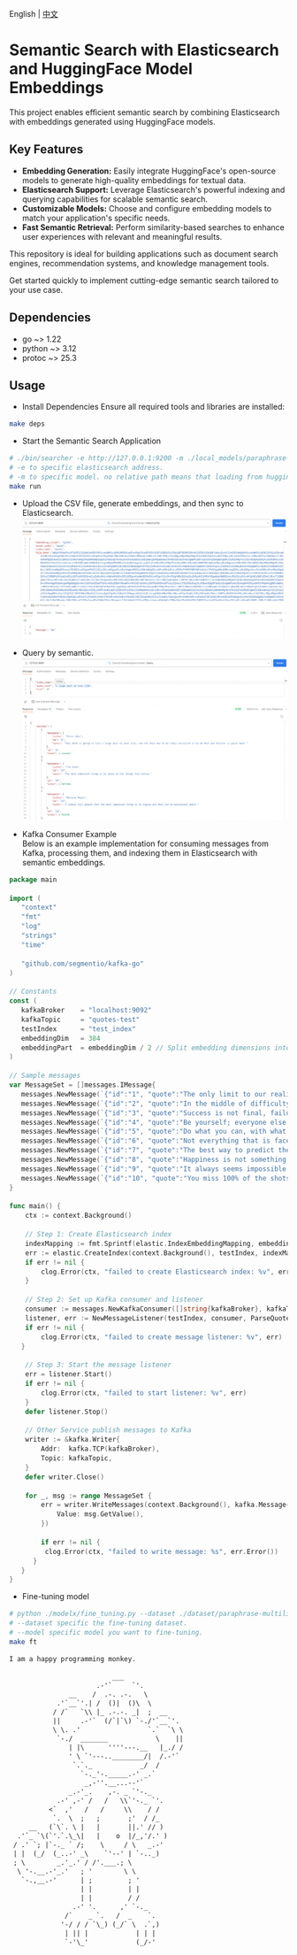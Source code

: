 English | [中文](README_ZH.md)

# Semantic Search with Elasticsearch and HuggingFace Model Embeddings  

This project enables efficient semantic search by combining Elasticsearch with embeddings generated using HuggingFace models.  

## Key Features  
- **Embedding Generation:** Easily integrate HuggingFace's open-source models to generate high-quality embeddings for textual data.  
- **Elasticsearch Support:** Leverage Elasticsearch's powerful indexing and querying capabilities for scalable semantic search.  
- **Customizable Models:** Choose and configure embedding models to match your application's specific needs.  
- **Fast Semantic Retrieval:** Perform similarity-based searches to enhance user experiences with relevant and meaningful results.  

This repository is ideal for building applications such as document search engines, recommendation systems, and knowledge management tools.  

Get started quickly to implement cutting-edge semantic search tailored to your use case.  

## Dependencies
- go ~> 1.22
- python ~> 3.12
- protoc ~> 25.3

## Usage
- Install Dependencies
   Ensure all required tools and libraries are installed:
```bash
make deps
```

- Start the Semantic Search Application
```bash
# ./bin/searcher -e http://127.0.0.1:9200 -m ./local_models/paraphrase-multilingual-MiniLM-L12-v2
# -e to specific elasticsearch address.
# -m to specific model. no relative path means that loading from hugging-face.
make run
```

- Upload the CSV file, generate embeddings, and then sync to Elasticsearch.
![alt text](upload.png)

- Query by semantic.
![alt text](query.png)

- Kafka Consumer Example  
Below is an example implementation for consuming messages from Kafka, processing them, and indexing them in Elasticsearch with semantic embeddings.
```go
package main

import (
   "context"
   "fmt"
   "log"
   "strings"
   "time"

   "github.com/segmentio/kafka-go"
)

// Constants
const (
   kafkaBroker    = "localhost:9092"
   kafkaTopic     = "quotes-test"
   testIndex      = "test_index"
   embeddingDim   = 384
   embeddingPart  = embeddingDim / 2 // Split embedding dimensions into two parts
)

// Sample messages
var MessageSet = []messages.IMessage{
   messages.NewMessage(`{"id":"1", "quote":"The only limit to our realization of tomorrow is our doubts of today.", "author":"Franklin D. Roosevelt"}`),
   messages.NewMessage(`{"id":"2", "quote":"In the middle of difficulty lies opportunity.", "author":"Albert Einstein"}`),
   messages.NewMessage(`{"id":"3", "quote":"Success is not final, failure is not fatal: It is the courage to continue that counts.", "author":"Winston Churchill"}`),
   messages.NewMessage(`{"id":"4", "quote":"Be yourself; everyone else is already taken.", "author":"Oscar Wilde"}`),
   messages.NewMessage(`{"id":"5", "quote":"Do what you can, with what you have, where you are.", "author":"Theodore Roosevelt"}`),
   messages.NewMessage(`{"id":"6", "quote":"Not everything that is faced can be changed, but nothing can be changed until it is faced.", "author":"James Baldwin"}`),
   messages.NewMessage(`{"id":"7", "quote":"The best way to predict the future is to create it.", "author":"Peter Drucker"}`),
   messages.NewMessage(`{"id":"8", "quote":"Happiness is not something ready made. It comes from your own actions.", "author":"Dalai Lama"}`),
   messages.NewMessage(`{"id":"9", "quote":"It always seems impossible until it’s done.", "author":"Nelson Mandela"}`),
   messages.NewMessage(`{"id":"10", "quote":"You miss 100% of the shots you don’t take.", "author":"Wayne Gretzky"}`),
}

func main() {
    ctx := context.Background()
	
	// Step 1: Create Elasticsearch index 
	indexMapping := fmt.Sprintf(elastic.IndexEmbeddingMapping, embeddingPart, embeddingPart)
    err := elastic.CreateIndex(context.Background(), testIndex, indexMapping)
    if err != nil {
		clog.Error(ctx, "failed to create Elasticsearch index: %v", err)
    }

    // Step 2: Set up Kafka consumer and listener
    consumer := messages.NewKafkaConsumer([]string{kafkaBroker}, kafkaTopic, groupID, kafka.LastOffset)
    listener, err := NewMessageListener(testIndex, consumer, ParseQuote)
    if err != nil {
		clog.Error(ctx, "failed to create message listener: %v", err)
   } 
   
    // Step 3: Start the message listener
    err = listener.Start()
    if err != nil {
        clog.Error(ctx, "failed to start listener: %v", err)
    }
    defer listener.Stop()
   
    // Other Service publish messages to Kafka
    writer := &kafka.Writer{
        Addr:  kafka.TCP(kafkaBroker),
        Topic: kafkaTopic,
    }
    defer writer.Close()

    for _, msg := range MessageSet {
        err = writer.WriteMessages(context.Background(), kafka.Message{
            Value: msg.GetValue(),
        })
		
		if err != nil {
         clog.Error(ctx, "failed to write message: %s", err.Error())
      }
   }
}

```




- Fine-tuning model
```bash
# python ./modelx/fine_tuning.py --dataset ./dataset/paraphrase-multilingual-minilm-l12-v2_dataset.csv --model ./output/local_models/paraphrase-multilingual-MiniLM-L12-v2 --version v1
# --dataset specific the fine-tuning dataset.
# --model specific model you want to fine-tuning.
make ft
```

```text
I am a happy programming monkey.

                          ___
                      .-'`     `'.
               __    /  .-. .-.   \
            .'`__`'.| /  ()|  ()\  \
           / /`   `\\ |_ .-.-. _|  ;  __
           ||     .-'`  (/`|`\) `-./'`__`'.
           \ \. .'                 `.`  `\ \
            `-./  _______            \    ||
               | |\      ''''---.__   |_./ /
               ' \ `'---..________/|  /.-'`
                `.`._            _/  /
                  `-._'-._____.-' _.`
                   _,-''.__...--'`
               _.-'_.    ,-. _ `'-._
            .-' ,-' /   /   \\`'-._ `'.
          <`  ,'   /   /     \\    / /
           `.  \  ;   ;       ;'  / /_
     __   (`\`. \ |   |       ||.' // )
  .'`_ `\(`'.`.\_\|   |    o  |/_,'/.' )
 / .' `; |`-._ ` /;    \     / \   _.-'
 | |  (_/  (_..-' _\    `'--' | `-.._)
 ; \        _.'_.' / /'.___.; \
  \ '-.__.-'_.'   ; '        \ \
   `-.,__.-'      | ;         ; '
                  | |         | |
                  | |         / /
                .-' '.      ,' `-._
              /`    _ `.   /  _    `.
             '-/ / / `\_) (_/` \  .`,)
              | || |            | | |
              `-'\_'            (_/-'
```                                 
